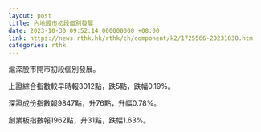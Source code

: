 ```yaml
---
layout: post
title: 內地股市初段個別發展
date: 2023-10-30 09:52:14.000000000 +08:00
link: https://news.rthk.hk/rthk/ch/component/k2/1725566-20231030.htm
categories: rthk
---
```


滬深股市開市初段個別發展。

上證綜合指數較早時報3012點，跌5點，跌幅0.19%。

深證成份指數報9847點，升76點，升幅0.78%。

創業板指數報1962點，升31點，跌幅1.63%。
